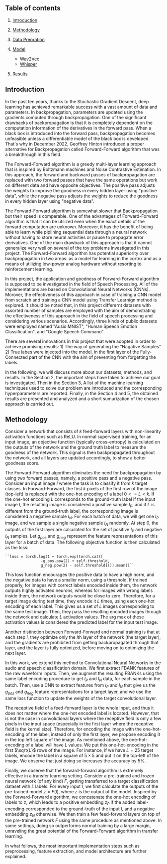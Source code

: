 ## Table of contents
1. [Introduction](#introduction)
2. [Methodology](#methodology)
3. [Data Prepration](#data_prepration)
4. [Model](#model)
    - [Wav2Vec](#wav2vec)
    - [Whisper](#whisper)

5. [Results](#results)


## <a name='introduction'></a> Introduction
In the past ten years, thanks to the Stochastic Gradient Descent, deep learning has achieved remarkable success with a vast amount of data and parameters. In backpropagation, parameters are updated using the gradients computed through backpropagation. One of the significant drawbacks of backpropagation is that it is completely dependent on the computation information of the derivatives in the forward pass. When a black box is introduced into the forward pass, backpropagation becomes unfeasible unless a differentiable model of the black box is developed. That's why in December 2022, Geoffrey Hinton introduced a proper alternative for Backpropagation called Forward-Forward algorithm that was a breakthrough in this field.

The Forward-Forward algorithm is a greedy multi-layer learning approach that is inspired by Boltzmann machines and Noise Contrastive Estimation. In this approach, the forward and backward passes of backpropagation are replaced with two forward passes that have the same operations but work on different data and have opposite objectives. The positive pass adjusts the weights to improve the goodness in every hidden layer using "positive data", while the negative pass adjusts the weights to reduce the goodness in every hidden layer using "negative data".

The Forward-Forward algorithm is somewhat slower that Backpropagation but their speed is comparable. One of the advantages of Forward-Forward algorithm is that it can be utilized even when the exact details of the forward computation are unknown. Moreover, it has the benefit of being able to learn while piplining sequential data through a neural network without having to store neural activities or pause to propagate error derivatives. One of the main drawback of this approach is that it cannot generalize very well on several of the toy problems investigated in this project. The Forward-Forward algorithm has potential superiority over backpropagation in two areas: as a model for learning in the cortex and as a means of utilizing low-power analog hardware without resorting to reinforcement learning.

In this project, the application and goodness of Forward-Forward algorithm is supposed to be investigated in the field of Speech Processing. All of the implementations are based on Convolutional Neural Networks (CNNs). Morover, the effectiveness of this approach in case of training a CNN model from scratch and training a CNN model using Transfer Learnign method is explored. It should be noted that, in this project differernt datasets with assorted number of samples are employed with the aim of demonstrating the effectiveness of this approach in the field of speech processing and considering various scenarios. Accordingly, three kinds of public datasets were employed named "Ausio MNIST", "Human Speech Emotion Classification", and "Google Speech Command".

There are several innovations in this project that were adopted in order to achieve promising results: 1) The way of generating the "Nagative Samples" 2) True labes were injected into the model, in the first layer of the Fully-Connected part of the CNN with the aim of preventing from forgetting the labels.

In the following, we will discuss more about our datasets, methods, and results. In the Section 2, the important steps have taken to achieve our goal is investigated. Then in the Section 3, A list of the machine learning techniques used to solve our problem are introduced and the corresponding hyperparameters are reported. Finally, in the Section 4 and 5, the obtained results are presented and analyzed and a short sumurization of the chosen approach is carried out.


## <a name='methodology'></a> Methodology
Consider a network that consists of $k$ feed-forward layers with non-linearity activation functions such as ReLU. In normal supervised training, for an input image, an objective function (typically cross-entropy) is calculated on the outputs of the network and the ground truth label to measure the goodness of the network. This signal is then backpropagated throughout the network, and all layers are updated accordingly, to show a better goodness score.

The Forward-Forward algorithm eliminates the need for backpropagation by using two forward passes, namely, a positive pass and a negative pass. Consider an input image $I$ where the task is to classify it from $k$ target classes. In Forward-Forward, the first $k$ pixels of the first row of the image (top-left) is replaced with the one-hot encoding of a  label $0 <= L < k$. If the one-hot encoding $L$ corresponds to the ground-truth label if the input image $I$, the resulting image is considered a positive sample $I_P$, and if $L$ is different from the ground-truth label, the corresponding image is considered a negative sample $I_N$. For each batch of data, we will get one $I_P$ image, and we sample a single negative sample $I_N$ randomly. At step 0, the outputs of the first layer are calculated for the set of positive $I_P$ and negative $I_N$ samples. Let $g_{pos}$ and $g_{neg}$ represent the feature representations of this layer for a batch of data. The following objective function is then calculated as the loss:

    ``loss = torch.log(1 + torch.exp(torch.cat([
                    -g_pos.pow(2) + self.threshold,
                    g_neg.pow(2) - self.threshold]))).mean()``

This loss function encourages the positive data to have a high norm, and the negative data to have a smaller norm, using a threshold. If trained properly, for images with correct labels encoded inside them, the network outputs highly activated neurons, whereas for images with wrong labels inside them, the network outputs would be close to zero. Therefore, for a target image during test time, they encode it $L$ times, using each one-hot encoding of each label. This gives us a set of $L$ images corresponding to the same test image. Then, they pass the resulting encoded images through the network and calculate $L$ activation values. The arg max of these activation values is considered the predicted label for the input test image.

Another distinction between Forward-Forward and normal training is that at each step $i$, they optimize only the $i$th layer of the network (the target layer), and the gradients are prohibited from getting backpropagated through that layer, and the layer is fully optimized, before moving on to optimizing the next layer.

In this work, we extend this method to Convolutional Neural Networks in the audio and speech classification domain. We first extract FBANK features of the raw waveform inputs. Then, we augment the resulting FBANKs using the same label encoding procedure to get $I_P$ and $I_N$ data, for each sample in the batch. Then, use a CNN to extract features from $I_P$ and $I_N$ that give us the $g_{pos}$ and $g_{neg}$ feature representations for a target layer, and we use the same loss function to update the weights of the target convolutional layer.

The receptive field of a feed-forward layer is the whole input, and thus it does not matter where the one-hot encoded label is located. However, that is not the case in convolutional layers where the receptive field is only a few pixels in the input space (especially in the first layer where the receptive field is the kernel size). Therefore, for encoding the image with the one-hot-encoding of the label, instead of only the first layer, we propose encoding it in the top left square of the image. As mentioned above, the one-hot-encoding of a label will have $L$ values. We put this one-hot-encoding in the first $\sqrt{L}$ rows of the image. For instance, if we have $L=25$ target labels, encode the label in a square of $5 \times 5$ and put it on the top-left of the image. We observe that just doing so increases the accuracy by 5%.

Finally, we observe that the forward-forward algorithm is extremely effective in a transfer learning setting. Consider a pre-trained and frozen neural network (of any kind) $F$, getting transferred to a target classification dataset with $L$ labels. For every input $I$, we first calculate the outputs of the pre-trained model $z = F(I)$, where $z$ is the output of the model. Inspired by the Forward-Forward algorithm, we concatenate the one-hot encoding of labels to $z$, which leads to a positive embedding $z_P$ if the added label-encoding corresponded to the ground-truth of the input $I$, and a negative embedding $z_N$ otherwise. We then train a few feed-forward layers on top of the pre-trained network $F$ using the same procedure as mentioned above. In some settings, doing so outperforms normal training by a large margin, unraveling the great potential of the Forward-Forward algorithm in transfer learning.

In what follows, the most important implementation steps such as preprocessing, feature extraction, and model architecture are further explained.
